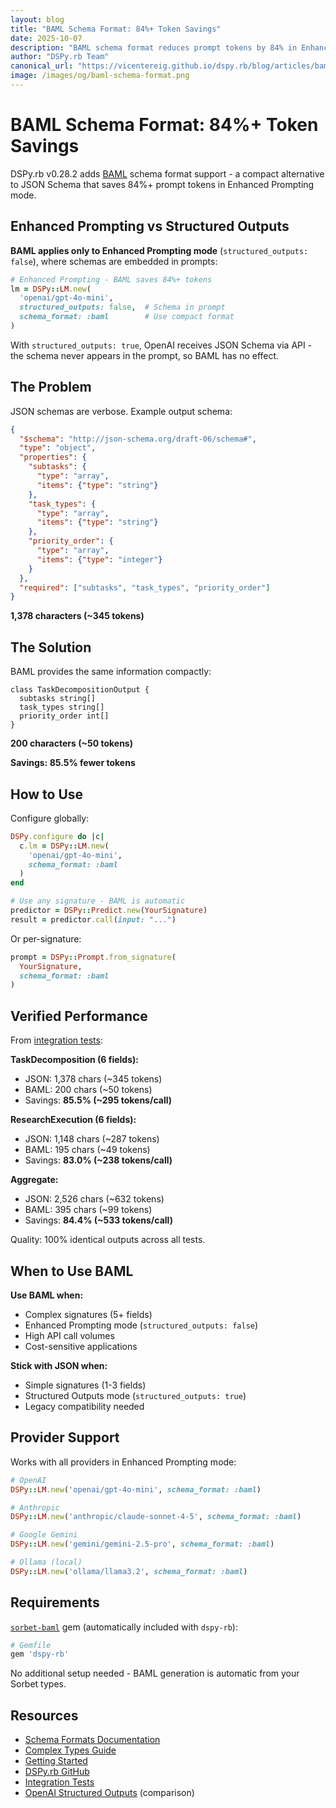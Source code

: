 ```yaml
---
layout: blog
title: "BAML Schema Format: 84%+ Token Savings"
date: 2025-10-07
description: "BAML schema format reduces prompt tokens by 84% in Enhanced Prompting mode"
author: "DSPy.rb Team"
canonical_url: "https://vicentereig.github.io/dspy.rb/blog/articles/baml-schema-format/"
image: /images/og/baml-schema-format.png
---
```


# BAML Schema Format: 84%+ Token Savings

DSPy.rb v0.28.2 adds [BAML](https://docs.boundaryml.com) schema format support - a compact alternative to JSON Schema that saves 84%+ prompt tokens in Enhanced Prompting mode.

## Enhanced Prompting vs Structured Outputs

**BAML applies only to Enhanced Prompting mode** (`structured_outputs: false`), where schemas are embedded in prompts:

```ruby
# Enhanced Prompting - BAML saves 84%+ tokens
lm = DSPy::LM.new(
  'openai/gpt-4o-mini',
  structured_outputs: false,  # Schema in prompt
  schema_format: :baml        # Use compact format
)
```

With `structured_outputs: true`, OpenAI receives JSON Schema via API - the schema never appears in the prompt, so BAML has no effect.

## The Problem

JSON schemas are verbose. Example output schema:

```json
{
  "$schema": "http://json-schema.org/draft-06/schema#",
  "type": "object",
  "properties": {
    "subtasks": {
      "type": "array",
      "items": {"type": "string"}
    },
    "task_types": {
      "type": "array",
      "items": {"type": "string"}
    },
    "priority_order": {
      "type": "array",
      "items": {"type": "integer"}
    }
  },
  "required": ["subtasks", "task_types", "priority_order"]
}
```

**1,378 characters (~345 tokens)**

## The Solution

BAML provides the same information compactly:

```baml
class TaskDecompositionOutput {
  subtasks string[]
  task_types string[]
  priority_order int[]
}
```

**200 characters (~50 tokens)**

**Savings: 85.5% fewer tokens**

## How to Use

Configure globally:

```ruby
DSPy.configure do |c|
  c.lm = DSPy::LM.new(
    'openai/gpt-4o-mini',
    schema_format: :baml
  )
end

# Use any signature - BAML is automatic
predictor = DSPy::Predict.new(YourSignature)
result = predictor.call(input: "...")
```

Or per-signature:

```ruby
prompt = DSPy::Prompt.from_signature(
  YourSignature,
  schema_format: :baml
)
```

## Verified Performance

From [integration tests](https://github.com/vicentereig/dspy.rb/blob/main/spec/integration/baml_schema_format_spec.rb):

**TaskDecomposition (6 fields):**
- JSON: 1,378 chars (~345 tokens)
- BAML: 200 chars (~50 tokens)
- Savings: **85.5% (~295 tokens/call)**

**ResearchExecution (6 fields):**
- JSON: 1,148 chars (~287 tokens)
- BAML: 195 chars (~49 tokens)
- Savings: **83.0% (~238 tokens/call)**

**Aggregate:**
- JSON: 2,526 chars (~632 tokens)
- BAML: 395 chars (~99 tokens)
- Savings: **84.4% (~533 tokens/call)**

Quality: 100% identical outputs across all tests.

## When to Use BAML

**Use BAML when:**
- Complex signatures (5+ fields)
- Enhanced Prompting mode (`structured_outputs: false`)
- High API call volumes
- Cost-sensitive applications

**Stick with JSON when:**
- Simple signatures (1-3 fields)
- Structured Outputs mode (`structured_outputs: true`)
- Legacy compatibility needed

## Provider Support

Works with all providers in Enhanced Prompting mode:

```ruby
# OpenAI
DSPy::LM.new('openai/gpt-4o-mini', schema_format: :baml)

# Anthropic
DSPy::LM.new('anthropic/claude-sonnet-4-5', schema_format: :baml)

# Google Gemini
DSPy::LM.new('gemini/gemini-2.5-pro', schema_format: :baml)

# Ollama (local)
DSPy::LM.new('ollama/llama3.2', schema_format: :baml)
```

## Requirements

[`sorbet-baml`](https://github.com/maxveldink/sorbet-baml) gem (automatically included with `dspy-rb`):

```ruby
# Gemfile
gem 'dspy-rb'
```

No additional setup needed - BAML generation is automatic from your Sorbet types.

## Resources

- [Schema Formats Documentation](https://vicentereig.github.io/dspy.rb/core-concepts/signatures/#schema-formats)
- [Complex Types Guide](https://vicentereig.github.io/dspy.rb/advanced/complex-types/#schema-format-options)
- [Getting Started](https://vicentereig.github.io/dspy.rb/getting-started/quick-start/)
- [DSPy.rb GitHub](https://github.com/vicentereig/dspy.rb)
- [Integration Tests](https://github.com/vicentereig/dspy.rb/blob/main/spec/integration/baml_schema_format_spec.rb)
- [OpenAI Structured Outputs](https://platform.openai.com/docs/guides/structured-outputs) (comparison)
